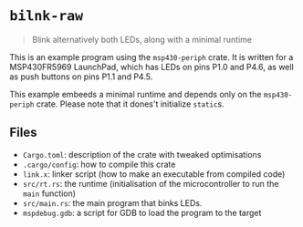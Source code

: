 # `bilnk-raw`

> Blink alternatively both LEDs, along with a minimal runtime

This is an example program using the `msp430-periph` crate. It is written for a MSP430FR5969 LaunchPad, which has LEDs
on pins P1.0 and P4.6, as well as push buttons on pins P1.1 and P4.5.

This example embeeds a minimal runtime and depends only on the `msp430-periph` crate. Please note that it dones't
initialize `static`s.

## Files

- `Cargo.toml`: description of the crate with tweaked optimisations
- `.cargo/config`: how to compile this crate
- `link.x`: linker script (how to make an executable from compiled code)
- `src/rt.rs`: the runtime (initialisation of the microcontroller to run the `main` function)
- `src/main.rs`: the main program that binks LEDs.
- `mspdebug.gdb`: a script for GDB to load the program to the target
